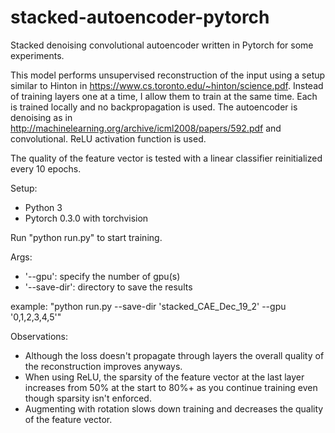 # stacked-autoencoder-pytorch
Stacked denoising convolutional autoencoder written in Pytorch for some experiments.

This model performs unsupervised reconstruction of the input using a setup similar to Hinton in https://www.cs.toronto.edu/~hinton/science.pdf.
Instead of training layers one at a time, I allow them to train at the same time. Each is trained locally and no backpropagation is used.
The autoencoder is denoising as in http://machinelearning.org/archive/icml2008/papers/592.pdf and convolutional. ReLU activation function is used.

The quality of the feature vector is tested with a linear classifier reinitialized every 10 epochs.

Setup:
- Python 3
- Pytorch 0.3.0 with torchvision

Run "python run.py" to start training.

Args:
- '--gpu': specify the number of gpu(s)
- '--save-dir': directory to save the results

example: "python run.py --save-dir 'stacked_CAE_Dec_19_2' --gpu '0,1,2,3,4,5'"

Observations:
  - Although the loss doesn't propagate through layers the overall quality of the reconstruction improves anyways.
  - When using ReLU, the sparsity of the feature vector at the last layer increases from 50% at the start to 80%+ as you continue training even though sparsity isn't enforced.
  - Augmenting with rotation slows down training and decreases the quality of the feature vector.
